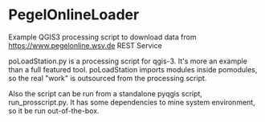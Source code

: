# PegelOnlineLoader
Example QGIS3 processing script to download data from https://www.pegelonline.wsv.de REST Service

poLoadStation.py is a processing script for qgis-3. It's more an example than a full featured tool. poLoadStation imports modules inside pomodules, so the real "work" is outsourced from the processing script.

Also the script can be run from a standalone pyqgis script, run_prosscript.py. It has some dependencies to mine system environment, so it be run out-of-the-box.
